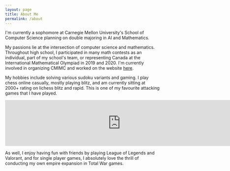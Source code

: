 ```yaml
---
layout: page
title: About Me
permalink: /about
---
```

I'm currently a sophomore at Carnegie Mellon University's School of Computer Science planning on double majoring in AI and Mathematics. 

My passions lie at the intersection of computer science and mathematics. Throughout high school, I participated in many math contests as an individual, part of my school's team, or representing Canada at the International Mathematical Olympiad in 2019 and 2020. I'm currently involved in organizing CMIMC and worked on the website [here](https://cmimcprogramming.org/).

My hobbies include solving various sudoku variants and gaming. I play chess online casually, mostly playing blitz, and am currently sitting at 2000+ rating on lichess blitz and rapid. This is one of my favourite attacking games that I have played.

<iframe src="https://lichess.org/embed/24gwcRKu/black?theme=auto&bg=auto" width=750 height=auto frameborder=0></iframe>

As well, I enjoy having fun with friends by playing League of Legends and Valorant, and for single player games, I absolutely love the thrill of conducting my own empire expansion in Total War games. 
